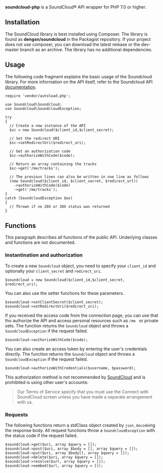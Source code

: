 **soundcloud-php** is a SoundCloud® API wrapper for PHP 7.0 or higher. 

## Installation

The SoundCloud library is best installed using Composer. The library is found as **dengsn/soundcloud** in the Packagist repository. If your project does not use composer, you can download the latest release or the dev-master branch as an archive. The library has no additional dependencies.

## Usage

The following code fragment explains the basic usage of the Soundcloud library. For more information on the API itself, refer to the Soundcloud API [documentation](https://developers.soundcloud.com/docs/api/reference).

    require 'vendor/autoload.php';

    use Soundcloud\Soundcloud;
    use Soundcloud\SoundcloudException;
    
    try
    {
      // Create a new instance of the API
      $sc = new Soundcloud($client_id,$client_secret);
      
      // Set the redirect URI
      $sc->setRedirectUri($redirect_uri);
      
      // Get an authorization code
      $sc->authorizeWithCode($code);
      
      // Return an array containing the tracks
      $sc->get('/me/tracks'); 
      
      // The previous lines can also be written in one line as follows
      (new Soundcloud($client_id, $client_secret, $redirect_url))
        ->authorizeWithCode($code)
        ->get('/me/tracks');
    }
    catch (SoundcloudException $ex)
    {
      // Thrown if no 20X or 30X status was returned
    }

## Functions

This paragraph describes all functions of the public API. Underlying classes and functions are not documented.

### Instantination and authorization

To create a new `Soundcloud` object, you need to specify your `client_id` and optionally your `client_secret` and `redirect_uri`.

    $soundcloud = new Soundcloud($client_id,$client_secret, $redirect_uri);
    
You can also use the setter functions for these parameters.

    $soundcloud->setClientSecret($client_secret);
    $soundcloud->setRedirectUri($redirect_uri);
    
If you received the access code from the connection page, you can use that tho authorize the API and access personal resources such as `/me ` or private sets. The function returns the `Soundcloud` object and throws a `SoundcloudException` if the request failed.

    $soundcloud->authorizeWithCode($code);
    
You can also create an access token by entering the user's credentials directly. The function returns the `Soundcloud` object and throws a `SoundcloudException` if the request failed.

    $soundcloud->authorizeWithCredentials($username, $password);

This authorization method is not recommended by [SoundCloud](https://developers.soundcloud.com/docs/api/guide#authentication) and is prohibited is using other user's accounts:
> Our Terms of Service specify that you must use the Connect with SoundCloud screen unless you have made a separate arrangement with us.

### Requests

The following functions return a stdClass object created by `json_decode`ing the response body. All request functions throw a `SoundcloudException` with the status code if the request failed.

    $soundcloud->get($uri, array $query = []);
    $soundcloud->post($uri, array $body = [], array $query = []);
    $soundcloud->put($uri, array $body[], array $query = []);
    $soundcloud->delete($uri, array $query = []);
    $soundcloud->resolve($url, array $query = []);
    $soundcloud->oembed($url, array $query = []);
